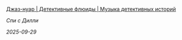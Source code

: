 <!--2025-09-29 09:58:36-->
<div class="yb">
  <a class="nodecor" href="/index.html?rok-muzyka/djaz-nuar_detektivnye_fljuidy_muzyka_detektivnyh_istorij">
    <img class="preview" data-videoid="https://rutube.ru/play/embed/http://rutube.ru/video/df084f9b38b8efce71a4fae4bb390de3/" src="http://pic.rutubelist.ru/video/2025-09-29/36/d1/36d15e44111fc7445a61a4e189114b75.jpg" align="left" alt="">
  </a>
  <div class="inlbl text">
    <p><a class="nodecor" href="/index.html?rok-muzyka/djaz-nuar_detektivnye_fljuidy_muzyka_detektivnyh_istorij">Джаз-нуар | Детективные флюиды | Музыка детективных историй</a></p>
    <p><i class="smaller2">Спи с Дилли</i></p>
    <i class="smaller3">2025-09-29</i>
  </div>
</div>
